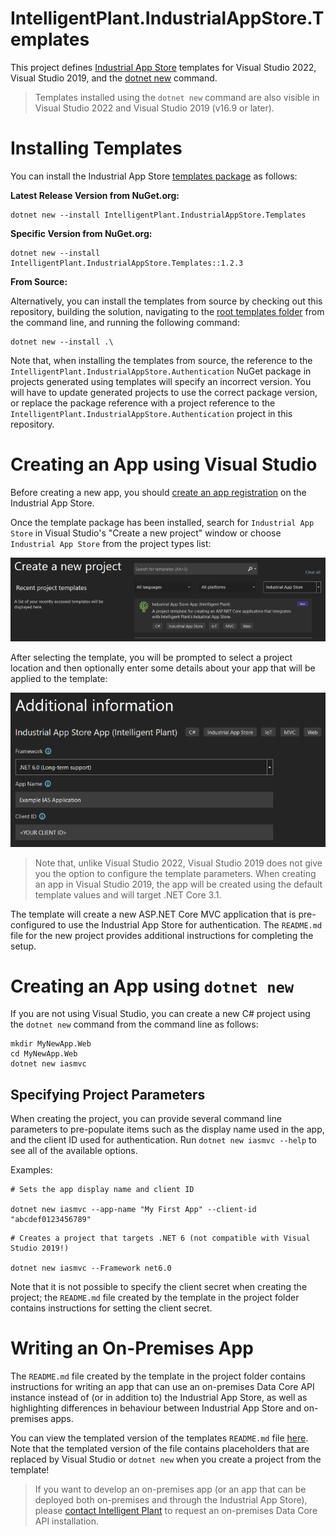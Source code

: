 ﻿# IntelligentPlant.IndustrialAppStore.Templates

This project defines [Industrial App Store](https://appstore.intelligentplant.com) templates for Visual Studio 2022, Visual Studio 2019, and the [dotnet new](https://docs.microsoft.com/en-us/dotnet/core/tools/dotnet-new) command.

> Templates installed using the `dotnet new` command are also visible in Visual Studio 2022 and Visual Studio 2019 (v16.9 or later).


# Installing Templates

You can install the Industrial App Store [templates package](https://www.nuget.org/packages/IntelligentPlant.IndustrialAppStore.Templates) as follows:

__Latest Release Version from NuGet.org:__

```
dotnet new --install IntelligentPlant.IndustrialAppStore.Templates
```

__Specific Version from NuGet.org:__

```
dotnet new --install IntelligentPlant.IndustrialAppStore.Templates::1.2.3
```

__From Source:__

Alternatively, you can install the templates from source by checking out this repository, building the solution, navigating to the [root templates folder](/src/IntelligentPlant.IndustrialAppStore.Templates) from the command line, and running the following command:

```
dotnet new --install .\
```

Note that, when installing the templates from source, the reference to the `IntelligentPlant.IndustrialAppStore.Authentication` NuGet package in projects generated using templates will specify an incorrect version. You will have to update generated projects to use the correct package version, or replace the package reference with a project reference to the `IntelligentPlant.IndustrialAppStore.Authentication` project in this repository.


# Creating an App using Visual Studio

Before creating a new app, you should [create an app registration](https://appstore.intelligentplant.com/Developer/AddApplication) on the Industrial App Store. 

Once the template package has been installed, search for `Industrial App Store` in Visual Studio's "Create a new project" window or choose `Industrial App Store` from the project types list:

![Visual Studio 2022 template selection window](./img/template_selection.png)

After selecting the template, you will be prompted to select a project location and then optionally enter some details about your app that will be applied to the template:

![Visual Studio 2022 template parameters window](./img/template_parameters.png)

> Note that, unlike Visual Studio 2022, Visual Studio 2019 does not give you the option to configure the template parameters. When creating an app in Visual Studio 2019, the app will be created using the default template values and will target .NET Core 3.1.

The template will create a new ASP.NET Core MVC application that is pre-configured to use the Industrial App Store for authentication. The `README.md` file for the new project provides additional instructions for completing the setup.


# Creating an App using `dotnet new`

If you are not using Visual Studio, you can create a new C# project using the `dotnet new` command from the command line as follows:

```
mkdir MyNewApp.Web
cd MyNewApp.Web
dotnet new iasmvc
```


## Specifying Project Parameters

When creating the project, you can provide several command line parameters to pre-populate items such as the display name used in the app, and the client ID used for authentication. Run `dotnet new iasmvc --help` to see all of the available options. 

Examples:

```
# Sets the app display name and client ID

dotnet new iasmvc --app-name "My First App" --client-id "abcdef0123456789"
```

```
# Creates a project that targets .NET 6 (not compatible with Visual Studio 2019!)

dotnet new iasmvc --Framework net6.0
```

Note that it is not possible to specify the client secret when creating the project; the `README.md` file created by the template in the project folder contains instructions for setting the client secret.


# Writing an On-Premises App

The `README.md` file created by the template in the project folder contains instructions for writing an app that can use an on-premises Data Core API instance instead of (or in addition to) the Industrial App Store, as well as highlighting differences in behaviour between Industrial App Store and on-premises apps. 

You can view the templated version of the templates `README.md` file [here](./templates/iasmvc/README.md). Note that the templated version of the file contains placeholders that are replaced by Visual Studio or `dotnet new` when you create a project from the template!

> If you want to develop an on-premises app (or an app that can be deployed both on-premises and through the Industrial App Store), please [contact Intelligent Plant](https://www.intelligentplant.com/contact-us) to request an on-premises Data Core API installation.
